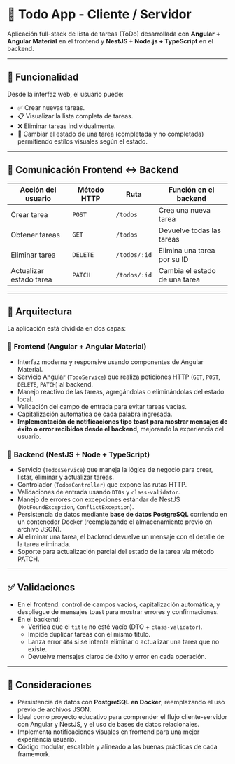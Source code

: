 # 📝 Todo App - Cliente / Servidor

Aplicación full-stack de lista de tareas (ToDo) desarrollada con **Angular + Angular Material** en el frontend y **NestJS + Node.js + TypeScript** en el backend.

---

## 🚀 Funcionalidad

Desde la interfaz web, el usuario puede:

- ✅ Crear nuevas tareas.
- 📋 Visualizar la lista completa de tareas.
- ❌ Eliminar tareas individualmente.
- 🔄 Cambiar el estado de una tarea (completada y no completada) permitiendo estilos visuales según el estado.

---

## 📡 Comunicación Frontend ↔ Backend

| Acción del usuario       | Método HTTP | Ruta           | Función en el backend            |
|--------------------------|-------------|----------------|----------------------------------|
| Crear tarea              | `POST`      | `/todos`       | Crea una nueva tarea             |
| Obtener tareas           | `GET`       | `/todos`       | Devuelve todas las tareas        |
| Eliminar tarea           | `DELETE`    | `/todos/:id`   | Elimina una tarea por su ID      |
| Actualizar estado tarea  | `PATCH`     | `/todos/:id`   | Cambia el estado de una tarea    |

---

## 🧠 Arquitectura

La aplicación está dividida en dos capas:

### 🔹 **Frontend (Angular + Angular Material)**

- Interfaz moderna y responsive usando componentes de Angular Material.
- Servicio Angular (`TodoService`) que realiza peticiones HTTP (`GET`, `POST`, `DELETE`, `PATCH`) al backend.
- Manejo reactivo de las tareas, agregándolas o eliminándolas del estado local.
- Validación del campo de entrada para evitar tareas vacías.
- Capitalización automática de cada palabra ingresada.
- **Implementación de notificaciones tipo toast para mostrar mensajes de éxito o error recibidos desde el backend**, mejorando la experiencia del usuario.

### 🔹 **Backend (NestJS + Node + TypeScript)**

- Servicio (`TodosService`) que maneja la lógica de negocio para crear, listar, eliminar y actualizar tareas.
- Controlador (`TodosController`) que expone las rutas HTTP.
- Validaciones de entrada usando `DTOs` y `class-validator`.
- Manejo de errores con excepciones estándar de NestJS (`NotFoundException`, `ConflictException`).
- Persistencia de datos mediante **base de datos PostgreSQL** corriendo en un contenedor Docker (reemplazando el almacenamiento previo en archivo JSON).
- Al eliminar una tarea, el backend devuelve un mensaje con el detalle de la tarea eliminada.
- Soporte para actualización parcial del estado de la tarea vía método PATCH.

---

## ✅ Validaciones

- En el frontend: control de campos vacíos, capitalización automática, y despliegue de mensajes toast para mostrar errores y confirmaciones.
- En el backend:
  - Verifica que el `title` no esté vacío (DTO + `class-validator`).
  - Impide duplicar tareas con el mismo título.
  - Lanza error `404` si se intenta eliminar o actualizar una tarea que no existe.
  - Devuelve mensajes claros de éxito y error en cada operación.

---

## 🧪 Consideraciones

- Persistencia de datos con **PostgreSQL en Docker**, reemplazando el uso previo de archivos JSON.
- Ideal como proyecto educativo para comprender el flujo cliente-servidor con Angular y NestJS, y el uso de bases de datos relacionales.
- Implementa notificaciones visuales en frontend para una mejor experiencia usuario.
- Código modular, escalable y alineado a las buenas prácticas de cada framework.
